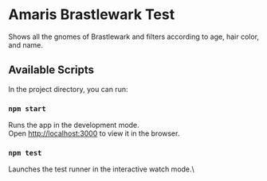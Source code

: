 # Amaris Brastlewark Test

Shows all the gnomes of Brastlewark and filters according to age, hair color, and name.

## Available Scripts

In the project directory, you can run:

### `npm start`

Runs the app in the development mode.\
Open [http://localhost:3000](http://localhost:3000) to view it in the browser.

### `npm test`

Launches the test runner in the interactive watch mode.\